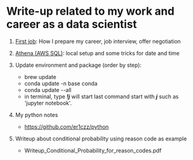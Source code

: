 # Write-up related to my work and career as a data scientist

1. [First job](https://github.com/er1czz/er1czz.github.io/blob/master/blog/writeup/firstjob.md): How I prepare my career, job interview, offer negotiation
2. [Athena (AWS SQL)](https://github.com/er1czz/er1czz.github.io/blob/master/blog/writeup/Athena.md): local setup and some tricks for date and time
3. Update environment and package (order by step): 
    -  brew update
    -  conda update -n base conda    
    -  conda update --all
    -  in terminal, type <b>*!j*</b> will start last command start with <b>*j*</b> such as 'jupyter notebook'.
4. My python notes
    -  https://github.com/er1czz/python

5. Writeup about conditional probability using reason code as example 
    - Writeup_Conditional_Probability_for_reason_codes.pdf
